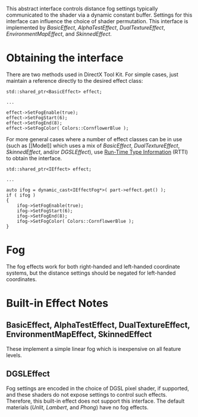 This abstract interface controls distance fog settings typically communicated to the shader via a dynamic constant buffer. Settings for this interface can influence the choice of shader permutation. This interface is implemented by _BasicEffect_, _AlphaTestEffect_, _DualTextureEffect_, _EnvironmentMapEffect_, and _SkinnedEffect_.

# Obtaining the interface

There are two methods used in DirectX Tool Kit. For simple cases, just maintain a reference directly to the desired effect class:

    std::shared_ptr<BasicEffect> effect;

    ...

    effect->SetFogEnable(true);
    effect->SetFogStart(6);
    effect->SetFogEnd(8);
    effect->SetFogColor( Colors::CornflowerBlue );

For more general cases where a number of effect classes can be in use (such as [[Model]] which uses a mix of _BasicEffect_, _DualTextureEffect_, _SkinnedEffect_, and/or _DGSLEffect_), use [Run-Time Type Information](https://en.wikipedia.org/wiki/Run-time_type_information) (RTTI) to obtain the interface.

    std::shared_ptr<IEffect> effect;

    ...

    auto ifog = dynamic_cast<IEffectFog*>( part->effect.get() );
    if ( ifog )
    {
        ifog->SetFogEnable(true);
        ifog->SetFogStart(6);
        ifog->SetFogEnd(8);
        ifog->SetFogColor( Colors::CornflowerBlue );
    }

# Fog
The fog effects work for both right-handed and left-handed coordinate systems, but the distance settings should be negated for left-handed coordinates.

# Built-in Effect Notes

## BasicEffect, AlphaTestEffect, DualTextureEffect, EnvironmentMapEffect, SkinnedEffect
These implement a simple linear fog which is inexpensive on all feature levels.

## DGSLEffect
Fog settings are encoded in the choice of DGSL pixel shader, if supported, and these shaders do not expose settings to control such effects. Therefore, this built-in effect does not support this interface. The default materials (_Unlit_, _Lambert_, and _Phong_) have no fog effects.

